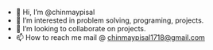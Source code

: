 - 👋 Hi, I’m @chinmaypisal
- 👀 I’m interested in problem solving, programing, projects. 
- 💞️ I’m looking to collaborate on projects.
- 📫 How to reach me mail @ chinmaypisal1718@gmail.com

<!---
chinmay404/chinmay404 is a ✨ special ✨ repository because its `README.md` (this file) appears on your GitHub profile.
You can click the Preview link to take a look at your changes.
--->
